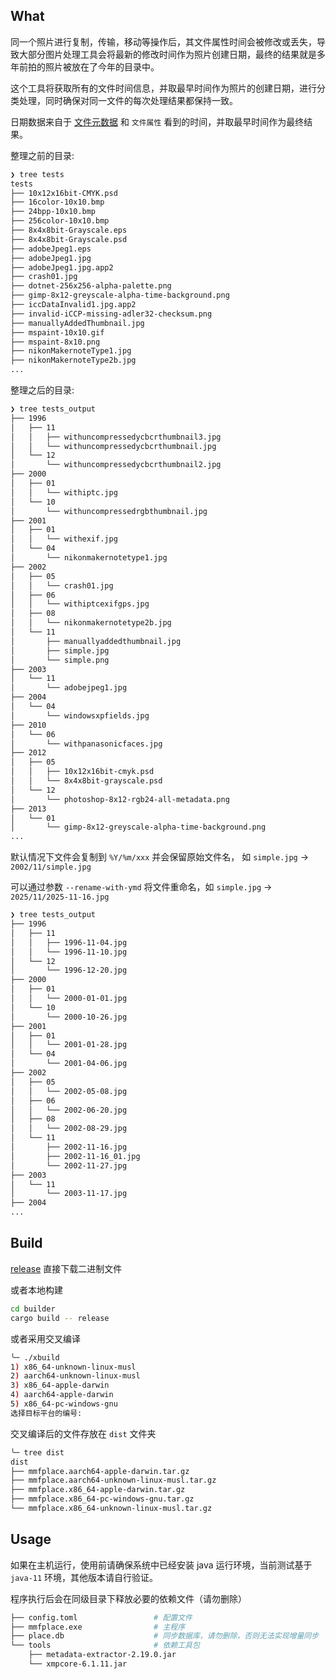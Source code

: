 ## What

同一个照片进行复制，传输，移动等操作后，其文件属性时间会被修改或丢失，导致大部分图片处理工具会将最新的修改时间作为照片创建日期，最终的结果就是多年前拍的照片被放在了今年的目录中。

这个工具将获取所有的文件时间信息，并取最早时间作为照片的创建日期，进行分类处理，同时确保对同一文件的每次处理结果都保持一致。

日期数据来自于 [文件元数据](https://github.com/drewnoakes/metadata-extractor) 和 `文件属性` 看到的时间，并取最早时间作为最终结果。

整理之前的目录:

```bash
❯ tree tests
tests
├── 10x12x16bit-CMYK.psd
├── 16color-10x10.bmp
├── 24bpp-10x10.bmp
├── 256color-10x10.bmp
├── 8x4x8bit-Grayscale.eps
├── 8x4x8bit-Grayscale.psd
├── adobeJpeg1.eps
├── adobeJpeg1.jpg
├── adobeJpeg1.jpg.app2
├── crash01.jpg
├── dotnet-256x256-alpha-palette.png
├── gimp-8x12-greyscale-alpha-time-background.png
├── iccDataInvalid1.jpg.app2
├── invalid-iCCP-missing-adler32-checksum.png
├── manuallyAddedThumbnail.jpg
├── mspaint-10x10.gif
├── mspaint-8x10.png
├── nikonMakernoteType1.jpg
├── nikonMakernoteType2b.jpg
...

```

整理之后的目录:

```bash
❯ tree tests_output
├── 1996
│   ├── 11
│   │   ├── withuncompressedycbcrthumbnail3.jpg
│   │   └── withuncompressedycbcrthumbnail.jpg
│   └── 12
│       └── withuncompressedycbcrthumbnail2.jpg
├── 2000
│   ├── 01
│   │   └── withiptc.jpg
│   └── 10
│       └── withuncompressedrgbthumbnail.jpg
├── 2001
│   ├── 01
│   │   └── withexif.jpg
│   └── 04
│       └── nikonmakernotetype1.jpg
├── 2002
│   ├── 05
│   │   └── crash01.jpg
│   ├── 06
│   │   └── withiptcexifgps.jpg
│   ├── 08
│   │   └── nikonmakernotetype2b.jpg
│   └── 11
│       ├── manuallyaddedthumbnail.jpg
│       ├── simple.jpg
│       └── simple.png
├── 2003
│   └── 11
│       └── adobejpeg1.jpg
├── 2004
│   └── 04
│       └── windowsxpfields.jpg
├── 2010
│   └── 06
│       └── withpanasonicfaces.jpg
├── 2012
│   ├── 05
│   │   ├── 10x12x16bit-cmyk.psd
│   │   └── 8x4x8bit-grayscale.psd
│   └── 12
│       └── photoshop-8x12-rgb24-all-metadata.png
├── 2013
│   └── 01
│       └── gimp-8x12-greyscale-alpha-time-background.png
...
```

默认情况下文件会复制到 `%Y/%m/xxx` 并会保留原始文件名， 如 `simple.jpg` -> `2002/11/simple.jpg`

可以通过参数 `--rename-with-ymd` 将文件重命名，如 `simple.jpg` -> `2025/11/2025-11-16.jpg`

```bash
❯ tree tests_output
├── 1996
│   ├── 11
│   │   ├── 1996-11-04.jpg
│   │   └── 1996-11-10.jpg
│   └── 12
│       └── 1996-12-20.jpg
├── 2000
│   ├── 01
│   │   └── 2000-01-01.jpg
│   └── 10
│       └── 2000-10-26.jpg
├── 2001
│   ├── 01
│   │   └── 2001-01-28.jpg
│   └── 04
│       └── 2001-04-06.jpg
├── 2002
│   ├── 05
│   │   └── 2002-05-08.jpg
│   ├── 06
│   │   └── 2002-06-20.jpg
│   ├── 08
│   │   └── 2002-08-29.jpg
│   └── 11
│       ├── 2002-11-16.jpg
│       ├── 2002-11-16_01.jpg
│       └── 2002-11-27.jpg
├── 2003
│   └── 11
│       └── 2003-11-17.jpg
├── 2004
...
```

## Build

[release](https://github.com/idhyt/mmfplace/releases) 直接下载二进制文件

或者本地构建

```bash
cd builder
cargo build -- release
```

或者采用交叉编译

```bash
╰─ ./xbuild
1) x86_64-unknown-linux-musl
2) aarch64-unknown-linux-musl
3) x86_64-apple-darwin
4) aarch64-apple-darwin
5) x86_64-pc-windows-gnu
选择目标平台的编号:
```

交叉编译后的文件存放在 `dist` 文件夹

```bash
╰─ tree dist
dist
├── mmfplace.aarch64-apple-darwin.tar.gz
├── mmfplace.aarch64-unknown-linux-musl.tar.gz
├── mmfplace.x86_64-apple-darwin.tar.gz
├── mmfplace.x86_64-pc-windows-gnu.tar.gz
└── mmfplace.x86_64-unknown-linux-musl.tar.gz
```

## Usage

如果在主机运行，使用前请确保系统中已经安装 java 运行环境，当前测试基于 `java-11` 环境，其他版本请自行验证。

程序执行后会在同级目录下释放必要的依赖文件（请勿删除）

```bash
├── config.toml                 # 配置文件
├── mmfplace.exe                # 主程序
├── place.db                    # 同步数据库，请勿删除，否则无法实现增量同步
└── tools                       # 依赖工具包
    ├── metadata-extractor-2.19.0.jar
    └── xmpcore-6.1.11.jar
```
